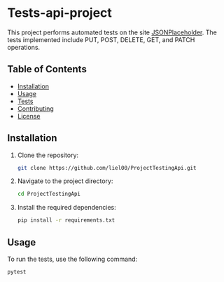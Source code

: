 # Tests-api-project

This project performs automated tests on the site [JSONPlaceholder](https://jsonplaceholder.typicode.com/users). The tests implemented include PUT, POST, DELETE, GET, and PATCH operations.

## Table of Contents
- [Installation](#installation)
- [Usage](#usage)
- [Tests](#tests)
- [Contributing](#contributing)
- [License](#license)

## Installation

1. Clone the repository:
    ```bash
    git clone https://github.com/liel00/ProjectTestingApi.git
    ```
2. Navigate to the project directory:
    ```bash
    cd ProjectTestingApi
    ```
3. Install the required dependencies:
    ```bash
    pip install -r requirements.txt
    ```

## Usage

To run the tests, use the following command:
```bash
pytest
